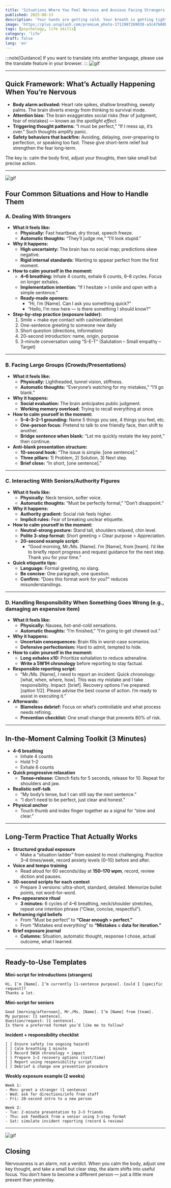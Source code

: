 ```yaml
---
title: 'Situations Where You Feel Nervous and Anxious Facing Strangers, Crowds, Seniors, and Responsibility'
published: 2025-08-13
description: 'Your hands are getting cold. Your breath is getting tight. And the gaze of dozens of pairs of eyes wont leave you...'
image: 'https://plus.unsplash.com/premium_photo-1711987269038-a3c47b00b14c?w=600&auto=format&fit=crop&q=60&ixlib=rb-4.1.0&ixid=M3wxMjA3fDB8MHxwaG90by1yZWxhdGVkfDF8fHxlbnwwfHx8fHw%3D'
tags: [psychology, life skills]
category: 'life'
draft: false 
lang: 'en'
---
```


:::note[Guidance]
If you want to translate into another language, please use the translate feature in your browser.
:::
![gif](https://media.tenor.com/IsyXqA8h768AAAAM/anime-anxiety.gif)

---

## Quick Framework: What’s Actually Happening When You’re Nervous

- **Body alarm activated:** Heart rate spikes, shallow breathing, sweaty palms. The brain diverts energy from thinking to survival mode.  
- **Attention bias:** The brain exaggerates social risks (fear of judgment, fear of mistakes) — known as the *spotlight effect*.  
- **Triggering thought patterns:** “I must be perfect,” “If I mess up, it’s over.” Such thoughts amplify panic.  
- **Safety behaviors that backfire:** Avoiding, delaying, over-preparing to perfection, or speaking too fast. These give short-term relief but strengthen the fear long-term.

The key is: calm the body first, adjust your thoughts, then take small but precise action.

---

![gif](https://media.tenor.com/IqqRKdRtHXAAAAAM/chinmoku-no-majo-no-kakushigoto-silent-witch.gif)

## Four Common Situations and How to Handle Them

### A. Dealing With Strangers

- **What it feels like:**
  - **Physically:** Fast heartbeat, dry throat, speech freeze.  
  - **Automatic thoughts:** “They’ll judge me,” “I’ll look stupid.”
- **Why it happens:**
  - **High uncertainty:** The brain has no social map; predictions skew negative.  
  - **Rigid internal standards:** Wanting to appear perfect from the first moment.
- **How to calm yourself in the moment:**
  - **4–6 breathing:** Inhale 4 counts, exhale 6 counts, 6–8 cycles. Focus on longer exhales.  
  - **Implementation intention:** “If I hesitate > I smile and open with a simple sentence.”  
  - **Ready-made openers:**
    - “Hi, I’m [Name]. Can I ask you something quick?”  
    - “Hello, I’m new here — is there something I should know?”
- **Step-by-step practice (exposure ladder):**
  1. Smile + make eye contact with cashier/attendant  
  2. One-sentence greeting to someone new daily  
  3. Short question (directions, information)  
  4. 20-second introduction: name, origin, purpose  
  5. 3-minute conversation using “S-E-T” (Salutation – Small empathy – Target)

---

### B. Facing Large Groups (Crowds/Presentations)

- **What it feels like:**
  - **Physically:** Lightheaded, tunnel vision, stiffness.  
  - **Automatic thoughts:** “Everyone’s watching for my mistakes,” “I’ll go blank.”
- **Why it happens:**
  - **Social evaluation:** The brain anticipates public judgment.  
  - **Working memory overload:** Trying to recall everything at once.
- **How to calm yourself in the moment:**
  - **5–4–3–2–1 grounding:** Name 5 things you see, 4 things you feel, etc.  
  - **One-person focus:** Pretend to talk to one friendly face, then shift to another.  
  - **Bridge sentence when blank:** “Let me quickly restate the key point,” then continue.
- **Anti-blank presentation structure:**
  - **10-second hook:** “The issue is simple: [one sentence].”  
  - **Three pillars:** 1) Problem, 2) Solution, 3) Next step.  
  - **Brief close:** “In short, [one sentence].”

---

### C. Interacting With Seniors/Authority Figures

- **What it feels like:**
  - **Physically:** Neck tension, softer voice.  
  - **Automatic thoughts:** “Must be perfectly formal,” “Don’t disappoint.”
- **Why it happens:**
  - **Authority gradient:** Social risk feels higher.  
  - **Implicit rules:** Fear of breaking unclear etiquette.
- **How to calm yourself in the moment:**
  - **Neutral-strong posture:** Stand tall, shoulders relaxed, chin level.  
  - **Polite 3-step format:** Short greeting > Clear purpose > Appreciation.
  - **20-second example script:**
    - “Good morning, Mr./Ms. [Name]. I’m [Name], from [team]. I’d like to briefly report progress and request guidance for the next step. Thank you for your time.”
- **Quick etiquette tips:**
  - **Language:** Formal greeting, no slang.  
  - **Be concise:** One paragraph, one question.  
  - **Confirm:** “Does this format work for you?” reduces misunderstandings.

---

### D. Handling Responsibility When Something Goes Wrong (e.g., damaging an expensive item)

- **What it feels like:**
  - **Physically:** Nausea, hot-and-cold sensations.  
  - **Automatic thoughts:** “I’m finished,” “I’m going to get chewed out.”
- **Why it happens:**
  - **Uncertain consequences:** Brain fills in worst-case scenarios.  
  - **Defensive perfectionism:** Hard to admit, tempted to hide.
- **How to calm yourself in the moment:**
  - **Long exhales x10:** Prioritize exhalation to reduce adrenaline.  
  - **Write a 5W1H chronology** before reporting to stay factual.
- **Responsible reporting script:**
  - “Mr./Ms. [Name], I need to report an incident. Quick chronology: [what, when, where, how]. This was my mistake and I take responsibility. Impact: [brief]. Recovery options I’ve prepared: [option 1/2]. Please advise the best course of action. I’m ready to assist in executing it.”
- **Afterwards:**
  - **Blameless debrief:** Focus on what’s controllable and what process needs refining.  
  - **Prevention checklist:** One small change that prevents 80% of risk.

---

## In-the-Moment Calming Toolkit (3 Minutes)

- **4–6 breathing**
  - Inhale 4 counts  
  - Hold 1–2  
  - Exhale 6 counts
- **Quick progressive relaxation**
  - **Tense–release:** Clench fists for 5 seconds, release for 10. Repeat for shoulders and jaw.
- **Realistic self-talk**
  - “My body’s tense, but I can still say the next sentence.”  
  - “I don’t need to be perfect, just clear and honest.”
- **Physical anchor**
  - Touch thumb and index finger together as a signal for “slow and clear.”

---

## Long-Term Practice That Actually Works

- **Structured gradual exposure**
  - Make a “situation ladder” from easiest to most challenging. Practice 3–4 times/week, record anxiety levels (0–10) before and after.
- **Voice and tempo training**
  - Read aloud for 60 seconds/day at **150–170 wpm**, record, review diction and pauses.
- **30-second scripts for each context**
  - Prepare 3 versions: ultra-short, standard, detailed. Memorize bullet points, not word-for-word.
- **Pre-appearance ritual**
  - **3 minutes:** 6 cycles of 4–6 breathing, neck/shoulder stretches, repeat one intention phrase (“Clear, concise, respectful”).
- **Reframing rigid beliefs**
  - From “Must be perfect” to **“Clear enough > perfect.”**  
  - From “Mistakes end everything” to **“Mistakes = data for iteration.”**
- **Brief exposure journal**
  - **Columns:** Situation, automatic thought, response I chose, actual outcome, what I learned.

---

## Ready-to-Use Templates

**Mini-script for introductions (strangers)**
```
Hi, I’m [Name]. I’m currently [1-sentence purpose]. Could I [specific request]?
Thanks a lot.
```

**Mini-script for seniors**
```
Good [morning/afternoon], Mr./Ms. [Name]. I’m [Name] from [team].
My purpose: [1 sentence].
Question/request: [1 sentence].
Is there a preferred format you’d like me to follow?
```

**Incident + responsibility checklist**
```
[ ] Ensure safety (no ongoing hazard)
[ ] Calm breathing 1 minute
[ ] Record 5W1H chronology + impact
[ ] Prepare 1–2 recovery options (cost/time)
[ ] Report using responsibility script
[ ] Debrief & change one prevention procedure
```

**Weekly exposure example (2 weeks)**
```
Week 1:
- Mon: greet a stranger (1 sentence)
- Wed: ask for directions/info from staff
- Fri: 20-second intro to a new person

Week 2:
- Tue: 2-minute presentation to 2–3 friends
- Thu: ask feedback from a senior using 3-step format
- Sat: simulate incident reporting (record & review)
```

---

![gif](https://media.tenor.com/Kj2RvTCvNmEAAAAM/silent-witch-monica-everett.gif)

## Closing

Nervousness is an alarm, not a verdict. When you calm the body, adjust one key thought, and take a small but clear step, the alarm shifts into useful focus. You don’t have to become a different person — just a little more present than yesterday.
